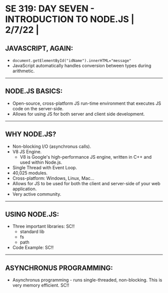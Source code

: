 # **SE 319: DAY SEVEN - INTRODUCTION TO NODE.JS | 2/7/22 |**

## **JAVASCRIPT, AGAIN:**
* ```document.getElementById("idName").innerHTML="message"```
* JavaScript automatically handles conversion between types during arithmetic.
---

## **NODE.JS BASICS:**
* Open-source, cross-platform JS run-time environment that executes JS code on the server-side.
* Allows for using JS for both server and client side development. 
---
## **WHY NODE.JS?**
* Non-blocking I/O (asynchronus calls).
* V8 JS Engine.
    * V8 is Google's high-performance JS engine, written in C++ and used within Node.js.
* Single Thread with Event Loop.
* 40,025 modules.
* Cross-platform: Windows, Linux, Mac...
* Allows for JS to be used for both the client and server-side of your web application.
* Very active community.
---
## **USING NODE.JS:**
* Three important libraries: SC!!
    * standard lib
    * fs
    * path
* Code Example: SC!!
---
## **ASYNCHRONUS PROGRAMMING:**
* Asynchronus programming - runs single-threaded, non-blocking. This is very memory efficient. SC!!
